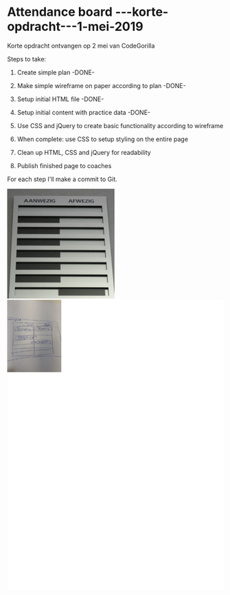 # Attendance board ---korte-opdracht---1-mei-2019
Korte opdracht ontvangen op 2 mei van CodeGorilla


Steps to take:

1. Create simple plan                                 -DONE-

2. Make simple wireframe on paper according to plan   -DONE-

3. Setup initial HTML file -DONE-

4. Setup initial content with practice data -DONE-

5. Use CSS and jQuery to create basic functionality according to wireframe

6. When complete: use CSS to setup styling on the entire page

7. Clean up HTML, CSS and jQuery for readability

8. Publish finished page to coaches

For each step I'll make a commit to Git.

<img src="/afbeelding bord.jpg" width=250 heigth=250>
<img src="/wireframe raw.JPEG" widht=250 heigth=250>
